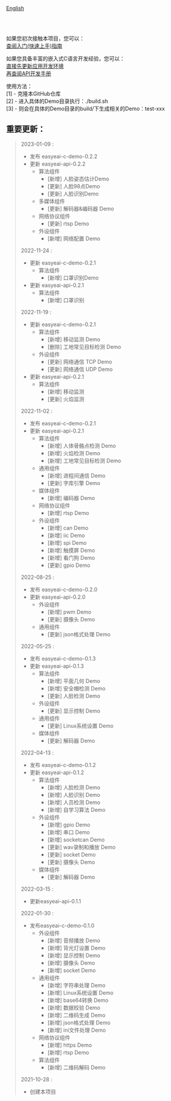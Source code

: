 <br/>
<br/>


[English](README.md)

<br />
<br />

如果您初次接触本项目，您可以：  
[查阅入门(快速上手)指南](https://www.easy-eai.com/document_details/3/133)

如果您具备丰富的嵌入式C语言开发经验，您可以：  
[直接先更新应用开发环境](https://www.easy-eai.com/document_details/3/135)  
[再查阅API开发手册](https://www.easy-eai.com/document_details/3/129)


使用方法：  
[1] - 克隆本GitHub仓库   
[2] - 进入具体的Demo目录执行：./build.sh    
[3] - 则会在具体的Demo目录的build/下生成相关的Demo：test-xxx

重要更新：
---
> 2023-01-09 : 
> * 发布 easyeai-c-demo-0.2.2
> * 更新 easyeai-api-0.2.2
>   * 算法组件
> 	  * [新增] 人脸姿态估计Demo
> 	  * [更新] 人脸98点Demo
> 	  * [更新] 人脸识别Demo
>   * 多媒体组件
> 	  * [更新] 解码器&编码器 Demo
>   * 网络协议组件
> 	  * [更新] rtsp Demo
>   * 外设组件
> 	  * [新增] 网络配置 Demo
>
> 2022-11-24 : 
> * 更新 easyeai-c-demo-0.2.1
>   * 算法组件
> 	  * [新增] 口罩识别Demo
> * 更新 easyeai-api-0.2.1
>   * 算法组件
> 	  * [新增] 口罩识别
>
> 2022-11-19 : 
> * 更新 easyeai-c-demo-0.2.1
>   * 算法组件
> 	  * [新增] 移动监测 Demo
> 	  * [删除] 工地常见目标检测 Demo
>   * 外设组件
> 	  * [更新] 网络通信 TCP Demo
> 	  * [更新] 网络通信 UDP Demo
> * 更新 easyeai-api-0.2.1
>   * 算法组件
> 	  * [新增] 移动监测
> 	  * [更新] 火焰监测
>
> 2022-11-02 : 
> * 发布 easyeai-c-demo-0.2.1
> * 更新 easyeai-api-0.2.1
>   * 算法组件
> 	  * [新增] 人体骨骼点检测 Demo
> 	  * [新增] 火焰检测 Demo
> 	  * [新增] 工地常见目标检测 Demo
>   * 通用组件
> 	  * [新增] 进程间通信 Demo
> 	  * [更新] 字库引擎 Demo
>   * 媒体组件
> 	  * [新增] 编码器 Demo
>   * 网络协议组件
> 	  * [新增] rtsp Demo
>   * 外设组件
> 	  * [新增] can Demo
> 	  * [新增] iic Demo
> 	  * [新增] spi Demo
> 	  * [新增] 触摸屏 Demo
> 	  * [新增] 看门狗 Demo
> 	  * [更新] gpio Demo
>
> 2022-08-25 : 
> * 发布 easyeai-c-demo-0.2.0
> * 更新 easyeai-api-0.2.0
>   * 外设组件
> 	  * [新增] pwm Demo
> 	  * [更新] 摄像头 Demo
>   * 通用组件
> 	  * [更新] json格式处理 Demo
>
> 2022-05-25 : 
> * 发布 easyeai-c-demo-0.1.3
> * 更新 easyeai-api-0.1.3
>   * 算法组件
> 	  * [新增] 平面几何 Demo
> 	  * [新增] 安全帽检测 Demo
> 	  * [更新] 人脸检测 Demo
>   * 外设组件
> 	  * [更新] 显示控制 Demo
>   * 通用组件
> 	  * [更新] Linux系统设置 Demo
>   * 媒体组件
> 	  * [更新] 解码器 Demo
>
> 2022-04-13 : 
> * 发布 easyeai-c-demo-0.1.2
> * 更新 easyeai-api-0.1.2
>   * 算法组件
> 	  * [新增] 人脸检测 Demo
> 	  * [新增] 人脸识别 Demo
> 	  * [新增] 人员检测 Demo
> 	  * [新增] 自学习算法 Demo
>   * 外设组件
> 	  * [新增] gpio Demo
> 	  * [新增] 串口 Demo
> 	  * [新增] socketcan Demo
> 	  * [更新] wav录制和播放 Demo
> 	  * [更新] socket Demo
> 	  * [更新] 摄像头 Demo
>   * 媒体组件
> 	  * [更新] 解码器 Demo
>
> 2022-03-15 : 
> * 更新easyeai-api-0.1.1
>
> 2022-01-30 : 
> * 发布easyeai-c-demo-0.1.0
>   * 外设组件
> 	  * [新增] 音频播放 Demo
> 	  * [新增] 背光灯设置 Demo
> 	  * [新增] 显示控制 Demo
> 	  * [新增] 摄像头 Demo
> 	  * [新增] socket Demo
>   * 通用组件
> 	  * [新增] 字符串处理 Demo
> 	  * [新增] Linux系统设置 Demo
> 	  * [新增] base64转换 Demo
> 	  * [新增] 数据校验 Demo
> 	  * [新增] 二维码生成 Demo
> 	  * [新增] json格式处理 Demo
> 	  * [新增] ini文件处理 Demo
>   * 网络协议组件
> 	  * [新增] https Demo
> 	  * [新增] rtsp Demo
>   * 算法组件
> 	  * [新增] 二维码解码 Demo
>
> 2021-10-28 : 
> * 创建本项目
